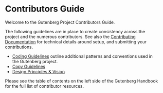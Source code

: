 # Contributors Guide

Welcome to the Gutenberg Project Contributors Guide.

The following guidelines are in place to create consistency across the project and the numerous contributors. See also the [Contributing Documentation](https://github.com/WordPress/gutenberg/blob/master/CONTRIBUTING.md) for technical details around setup, and submitting your contributions.

* [Coding Guidelines](../../docs/contributors/coding-guidelines.md) outline additional patterns and conventions used in the Gutenberg project.
* [Copy Guidelines](../../docs/contributors/copy-guide.md)
* [Design Principles & Vision](../../docs/contributors/design.md)

Please see the table of contents on the left side of the Gutenberg Handbook for the full list of contributor resources.
